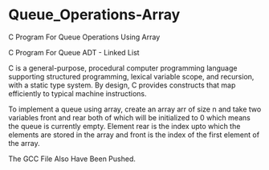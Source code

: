 # Queue_Operations-Array
C Program For Queue Operations Using Array

C Program For Queue ADT - Linked List

C is a general-purpose, procedural computer programming language supporting structured programming, lexical variable scope, and recursion, with a static type system. By design, C provides constructs that map efficiently to typical machine instructions.

To implement a queue using array, create an array arr of size n and take two variables front and rear both of which will be initialized to 0 which means the queue is currently empty. Element rear is the index upto which the elements are stored in the array and front is the index of the first element of the array.

The GCC File Also Have Been Pushed.
